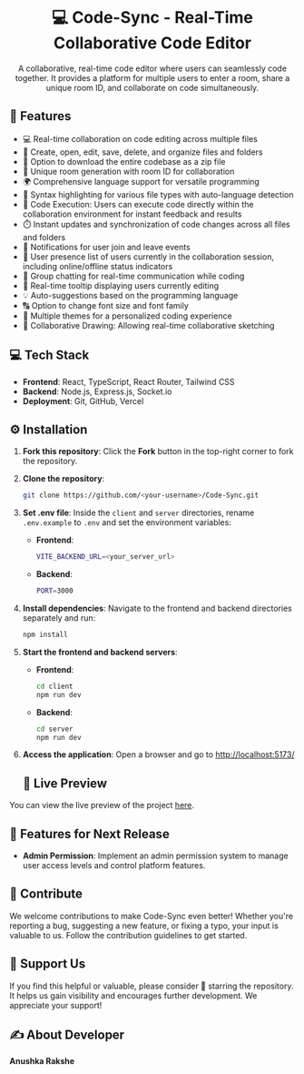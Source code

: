 <h1 align="center">💻 Code-Sync - Real-Time Collaborative Code Editor</h1>
<p align="center">A collaborative, real-time code editor where users can seamlessly code together. It provides a platform for multiple users to enter a room, share a unique room ID, and collaborate on code simultaneously.</p>




## 🔮 Features
- 💻 Real-time collaboration on code editing across multiple files
- 📁 Create, open, edit, save, delete, and organize files and folders
- 💾 Option to download the entire codebase as a zip file
- 🚀 Unique room generation with room ID for collaboration
- 🌍 Comprehensive language support for versatile programming
- 🌈 Syntax highlighting for various file types with auto-language detection
- 🚀 Code Execution: Users can execute code directly within the collaboration environment for instant feedback and results
- ⏱️ Instant updates and synchronization of code changes across all files and folders
- 📣 Notifications for user join and leave events
- 👥 User presence list of users currently in the collaboration session, including online/offline status indicators
- 💬 Group chatting for real-time communication while coding
- 🎩 Real-time tooltip displaying users currently editing
- 💡 Auto-suggestions based on the programming language
- 🔠 Option to change font size and font family
- 🎨 Multiple themes for a personalized coding experience
- 🎨 Collaborative Drawing: Allowing real-time collaborative sketching


## 💻 Tech Stack
- **Frontend**: React, TypeScript, React Router, Tailwind CSS
- **Backend**: Node.js, Express.js, Socket.io
- **Deployment**: Git, GitHub, Vercel

## ⚙️ Installation

1. **Fork this repository**: Click the **Fork** button in the top-right corner to fork the repository.

2. **Clone the repository**:
   ```bash
   git clone https://github.com/<your-username>/Code-Sync.git
   ```

3. **Set .env file**: Inside the `client` and `server` directories, rename `.env.example` to `.env` and set the environment variables:
   - **Frontend**:
     ```bash
     VITE_BACKEND_URL=<your_server_url>
     ```
   - **Backend**:
     ```bash
     PORT=3000
     ```

4. **Install dependencies**: Navigate to the frontend and backend directories separately and run:
   ```bash
   npm install
   ```

5. **Start the frontend and backend servers**:
   - **Frontend**:
     ```bash
     cd client
     npm run dev
     ```
   - **Backend**:
     ```bash
     cd server
     npm run dev
     ```

6. **Access the application**: Open a browser and go to [http://localhost:5173/](http://localhost:5173/)

   ## 🚀 Live Preview

You can view the live preview of the project [here](https://code-sync-live.vercel.app/).

## 🔮 Features for Next Release
- **Admin Permission**: Implement an admin permission system to manage user access levels and control platform features.

## 🤝 Contribute
We welcome contributions to make Code-Sync even better! Whether you're reporting a bug, suggesting a new feature, or fixing a typo, your input is valuable to us. Follow the contribution guidelines to get started.

## 🌟 Support Us
If you find this helpful or valuable, please consider 🌟 starring the repository. It helps us gain visibility and encourages further development. We appreciate your support!


## ✍️ About Developer
**Anushka Rakshe**


